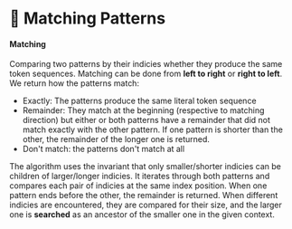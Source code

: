 # 🧦 Matching Patterns

#### Matching

Comparing two patterns by their indicies whether they produce the same token sequences. Matching can be done from **left to right** or **right to left**. We return how the patterns match:

* Exactly: The patterns produce the same literal token sequence
* Remainder: They match at the beginning (respective to matching direction) but either or both patterns have a remainder that did not match exactly with the other pattern. If one pattern is shorter than the other, the remainder of the longer one is returned.
* Don't match: the patterns don't match at all

The algorithm uses the invariant that only smaller/shorter indicies can be children of larger/longer indicies. It iterates through both patterns and compares each pair of indicies at the same index position. When one pattern ends before the other, the remainder is returned. When different indicies are encountered, they are compared for their size, and the larger one is **searched** as an ancestor of the smaller one in the given context.
